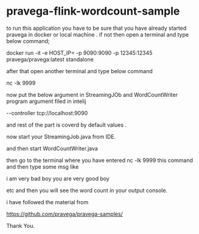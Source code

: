 # pravega-flink-wordcount-sample

to run this application you have to be sure that you have already started pravega in docker or local machine .
if not then open a terminal and type below command;

docker run -it -e HOST_IP=<ip> -p 9090:9090 -p 12345:12345 pravega/pravega:latest standalone

after that open another terminal and type below command 

nc -lk 9999


now put the below argument in StreamingJOb and WordCountWriter program argument filed in intelij

--controller tcp://localhost:9090


and rest of the part is coverd by default values .


now start your StreamingJob.java from IDE.

and then start WordCountWriter.java

then go to the terminal where you have entered  nc -lk 9999 this command 
and then type some msg like 

i
 am 
very
bad
boy
you
are 
very
good
boy

etc 
and then you will see the word count in your output console.

i have followed the material from 

https://github.com/pravega/pravega-samples/

Thank You.


